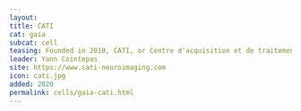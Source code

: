 ```yaml
---
layout:
title: CATI
cat: gaia
subcat: cell
teasing: Founded in 2010, CATI, or Centre d'acquisition et de traitement des images in french, is a national service platform supporting more than 30 muticenter neuroimaging studies in the fields of neurodegenerative diseases and psychiatry (AD, Parkinson, Huntington, ALS, Bipolar, etc.) including several therapeutic trials.
leader: Yann Cointepas
site: https://www.cati-neuroimaging.com
icon: cati.jpg
added: 2020
permalink: cells/gaia-cati.html
---
```

